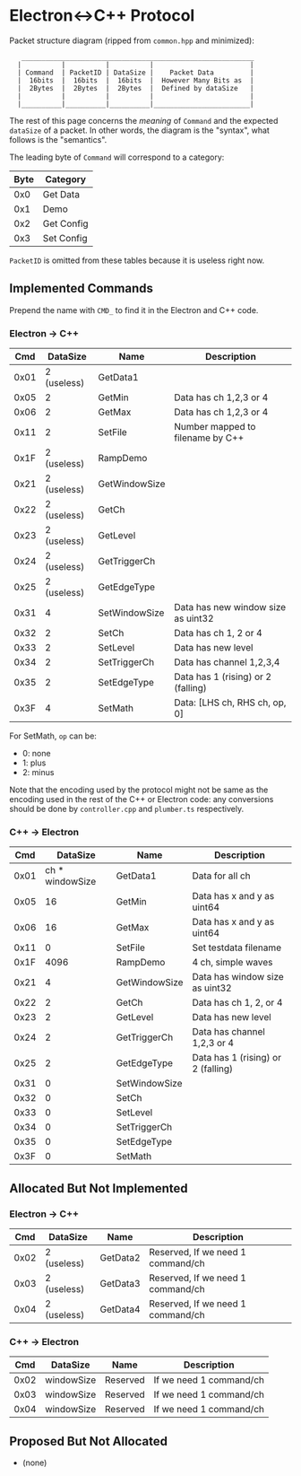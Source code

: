 # Electron<->C++ Protocol

Packet structure diagram (ripped from `common.hpp` and minimized):

```
   __________________________________________________________
  |          |          |          |                        |
  | Command  | PacketID | DataSize |    Packet Data         |
  |  16bits  |  16bits  |  16bits  |  However Many Bits as  |
  |  2Bytes  |  2Bytes  |  2Bytes  |  Defined by dataSize   |
  |          |          |          |                        |
  |__________|__________|__________|________________________|
```

The rest of this page concerns the *meaning* of `Command` and the expected `dataSize` of a packet. In other words, the diagram is the "syntax", what follows is the "semantics".

The leading byte of `Command` will correspond to a category:

Byte | Category
-----|------------
0x0  | Get Data
0x1  | Demo
0x2  | Get Config
0x3  | Set Config

`PacketID` is omitted from these tables because it is useless right now.

## Implemented Commands

Prepend the name with `CMD_` to find it in the Electron and C++ code.

### Electron -> C++

Cmd  | DataSize        | Name          | Description
-----|-----------------|---------------|------------------------
0x01 | 2 (useless)     | GetData1      |
0x05 | 2               | GetMin        | Data has ch 1,2,3 or 4
0x06 | 2               | GetMax        | Data has ch 1,2,3 or 4
0x11 | 2               | SetFile       | Number mapped to filename by C++
0x1F | 2 (useless)     | RampDemo      |
0x21 | 2 (useless)     | GetWindowSize |
0x22 | 2 (useless)     | GetCh         |
0x23 | 2 (useless)     | GetLevel      |
0x24 | 2 (useless)     | GetTriggerCh  |
0x25 | 2 (useless)     | GetEdgeType   |
0x31 | 4               | SetWindowSize | Data has new window size as uint32
0x32 | 2               | SetCh         | Data has ch 1, 2 or 4
0x33 | 2               | SetLevel      | Data has new level
0x34 | 2               | SetTriggerCh  | Data has channel 1,2,3,4
0x35 | 2               | SetEdgeType   | Data has 1 (rising) or 2 (falling)
0x3F | 4               | SetMath       | Data: [LHS ch, RHS ch, op, 0]

For SetMath, `op` can be:

+ 0: none
+ 1: plus
+ 2: minus

Note that the encoding used by the protocol might not be same as the encoding used in the rest of the C++ or Electron code: any conversions should be done by `controller.cpp` and `plumber.ts` respectively.

### C++ -> Electron

Cmd  | DataSize        | Name          | Description
-----|-----------------|---------------|------------------------
0x01 | ch * windowSize | GetData1      | Data for all ch
0x05 | 16              | GetMin        | Data has x and y as uint64
0x06 | 16              | GetMax        | Data has x and y as uint64
0x11 | 0               | SetFile       | Set testdata filename
0x1F | 4096            | RampDemo      | 4 ch, simple waves
0x21 | 4               | GetWindowSize | Data has window size as uint32
0x22 | 2               | GetCh         | Data has ch 1, 2, or 4
0x23 | 2               | GetLevel      | Data has new level
0x24 | 2               | GetTriggerCh  | Data has channel 1,2,3 or 4
0x25 | 2               | GetEdgeType   | Data has 1 (rising) or 2 (falling)
0x31 | 0               | SetWindowSize |
0x32 | 0               | SetCh         |
0x33 | 0               | SetLevel      |
0x34 | 0               | SetTriggerCh  |
0x35 | 0               | SetEdgeType   |
0x3F | 0               | SetMath       |

## Allocated But Not Implemented

### Electron -> C++

Cmd  | DataSize        | Name          | Description
-----|-----------------|---------------|------------------------
0x02 | 2 (useless)     | GetData2      | Reserved, If we need 1 command/ch
0x03 | 2 (useless)     | GetData3      | Reserved, If we need 1 command/ch
0x04 | 2 (useless)     | GetData4      | Reserved, If we need 1 command/ch

### C++ -> Electron

Cmd  | DataSize        | Name          | Description
-----|-----------------|---------------|------------------------
0x02 | windowSize      | Reserved      | If we need 1 command/ch
0x03 | windowSize      | Reserved      | If we need 1 command/ch
0x04 | windowSize      | Reserved      | If we need 1 command/ch

## Proposed But Not Allocated

+ (none)
